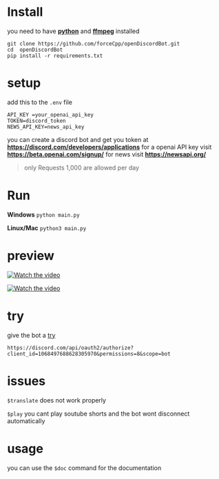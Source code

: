 # Install
you need to have **<a  href="https://www.python.org/">python</a>** and **<a  href="https://ffmpeg.org/download.html">ffmpeg</a>** installed

```
git clone https://github.com/forceCpp/openDiscordBot.git
cd  openDiscordBot
pip install -r requirements.txt
```

# setup

add this to the `.env` file

```
API_KEY =your_openai_api_key
TOKEN=discord_token
NEWS_API_KEY=news_api_key
```
you can create a discord bot and get you token at **https://discord.com/developers/applications**
for a openai API key visit **https://beta.openai.com/signup/**
for news visit **https://newsapi.org/**
> only Requests 1,000 are allowed per day

# Run 

**Windows**
`python main.py`

**Linux/Mac**
`python3 main.py`

# preview
[![Watch the video](https://github.com/forceCpp/openDiscordBot/blob/main/preview/chat.png)](https://raw.githubusercontent.com/forceCpp/openDiscordBot/main/preview/chat.mp4)

[![Watch the video](https://github.com/forceCpp/openDiscordBot/blob/main/preview/meme.png)](https://raw.githubusercontent.com/forceCpp/openDiscordBot/main/preview/meme.mp4)

# try
give the bot a <a  href="https://discord.com/api/oauth2/authorize?client_id=1068497688628305970&permissions=8&scope=bot">try</a>

` https://discord.com/api/oauth2/authorize?client_id=1068497688628305970&permissions=8&scope=bot `

# issues
`$translate` does not work properly

`$play` you cant play soutube shorts and the bot wont disconnect automatically

# usage
you can use the `$doc` command for the documentation
